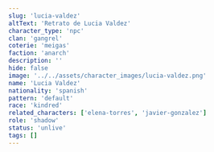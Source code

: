 ```yaml
---
slug: 'lucia-valdez'
altText: 'Retrato de Lucia Valdez'
character_type: 'npc'
clan: 'gangrel'
coterie: 'meigas'
faction: 'anarch'
description: ''
hide: false
image: '../../assets/character_images/lucia-valdez.png'
name: 'Lucia Valdez'
nationality: 'spanish'
pattern: 'default'
race: 'kindred'
related_characters: ['elena-torres', 'javier-gonzalez']
role: 'shadow'
status: 'unlive'
tags: []
---
```

